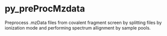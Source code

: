 # py_preProcMzdata

Preprocess .mzData files from covalent fragment screen by splitting files by ionization mode and performing spectrum allignment by sample pools.
